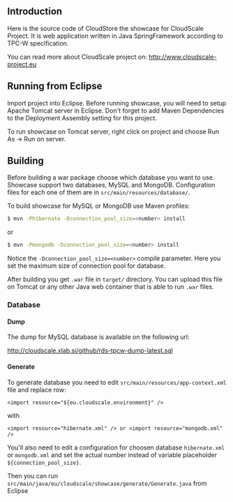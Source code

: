 ## Introduction

Here is the source code of CloudStore the showcase for CloudScale Project. It is web application written in Java SpringFramework according to TPC-W specification.

You can read more about CloudScale project on: http://www.cloudscale-project.eu

## Running from Eclipse

Import project into Eclipse. Before running showcase, you will need to setup Apache Tomcat server in Eclipse. Don't forget to add Maven Dependencies to the Deployment Assembly setting for this project.

To run showcase on Tomcat server, right click on project and choose Run As -> Run on server. 

## Building

Before building a war package choose which database you want to use. Showcase support two databases, MySQL and MongoDB. Configuration files for each one of them are in `src/main/resources/database/`.

To build showcase for MySQL or MongoDB use Maven profiles:

```bash
$ mvn -Phibernate -Dconnection_pool_size=<number> install 
```

or

```bash
$ mvn -Pmongodb -Dconnection_pool_size=<number> install
```

Notice the `-Dconnection_pool_size=<number>` compile parameter. Here you set the maximum size of connection pool for database.

After building you get `.war` file in `target/` directory. You can upload this file on Tomcat or any other Java web container that is able to run `.war` files.
 
### Database

#### Dump

The dump for MySQL database is available on the following url:

http://cloudscale.xlab.si/github/rds-tpcw-dump-latest.sql

#### Generate

To generate database you need to edit `src/main/resources/app-context.xml` file and replace row:

```
<import resource="${eu.cloudscale.environment}" />
```

with

```
<import resource="hibernate.xml" /> or <import resource="mongodb.xml" />
```

You'll also need to edit a configuration for choosen database `hibernate.xml` or `mongodb.xml` and set the actual number instead of variable placeholder `${connection_pool_size}`.

Then you can run `src/main/java/eu/cloudscale/showcase/generate/Generate.java` from Eclipse
